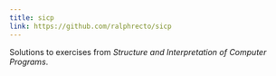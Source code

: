 ```yaml
---
title: sicp
link: https://github.com/ralphrecto/sicp
---
```

Solutions to exercises from _Structure and Interpretation of Computer Programs_.
